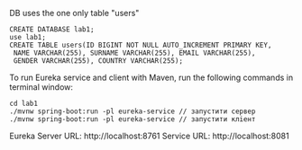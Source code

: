 DB uses the one only table "users"
```
CREATE DATABASE lab1;
use lab1;
CREATE TABLE users(ID BIGINT NOT NULL AUTO_INCREMENT PRIMARY KEY,
 NAME VARCHAR(255), SURNAME VARCHAR(255), EMAIL VARCHAR(255),
 GENDER VARCHAR(255), COUNTRY VARCHAR(255);
```
To run Eureka service and client with Maven, run the following commands in terminal window:
```
cd lab1
./mvnw spring-boot:run -pl eureka-service // запустити сервер
./mvnw spring-boot:run -pl eureka-service // запустити клiент
```
Eureka Server URL: http://localhost:8761
Service URL: http://localhost:8081
